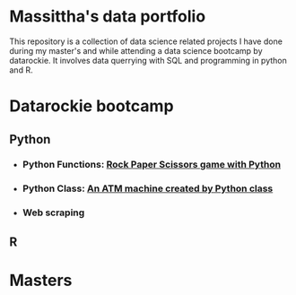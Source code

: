 # Massittha's data portfolio
This repository is a collection of data science related projects I have done during my master's and while attending a data science bootcamp by datarockie.
It involves data querrying with SQL and programming in python and R.


# Datarockie bootcamp
## Python
- ### Python Functions: [Rock Paper Scissors game with Python](https://github.com/Massittha/Data-portfolio/blob/main/hw01_rock_paper_scissors_game.ipynb)
- ### Python Class: [An ATM machine created by Python class](https://github.com/Massittha/Data-portfolio/blob/c8b85612c13cc10818028badb507363f2c87011c/hw02_classATM.ipynb)
- ### Web scraping

## R


# Masters
